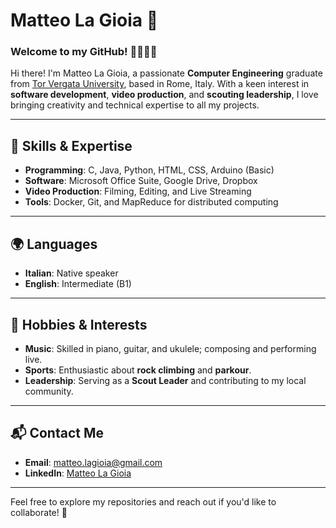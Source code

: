# Matteo La Gioia 🌟

### Welcome to my GitHub! 👨‍💻🎸🎥

Hi there! I'm Matteo La Gioia, a passionate **Computer Engineering** graduate from [Tor Vergata University](https://web.uniroma2.it/), based in Rome, Italy. With a keen interest in **software development**, **video production**, and **scouting leadership**, I love bringing creativity and technical expertise to all my projects.

---

## 🚀 Skills & Expertise
- **Programming**: C, Java, Python, HTML, CSS, Arduino (Basic)
- **Software**: Microsoft Office Suite, Google Drive, Dropbox
- **Video Production**: Filming, Editing, and Live Streaming
- **Tools**: Docker, Git, and MapReduce for distributed computing

---

## 🌍 Languages
- **Italian**: Native speaker  
- **English**: Intermediate (B1)

---

## 🎨 Hobbies & Interests
- **Music**: Skilled in piano, guitar, and ukulele; composing and performing live.  
- **Sports**: Enthusiastic about **rock climbing** and **parkour**.  
- **Leadership**: Serving as a **Scout Leader** and contributing to my local community.  

---

## 📬 Contact Me
- **Email**: [matteo.lagioia@gmail.com](mailto:matteo.lagioia@gmail.com)  
- **LinkedIn**: [Matteo La Gioia]([#](https://www.linkedin.com/in/matteo-la-gioia-b5a189187/)) 

---

Feel free to explore my repositories and reach out if you'd like to collaborate! 🌟
